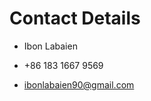 # Contact Details

- Ibon Labaien

- +86 183 1667 9569

- [ibonlabaien90@gmail.com](mailto:ibonlabaien90@gmail.com)